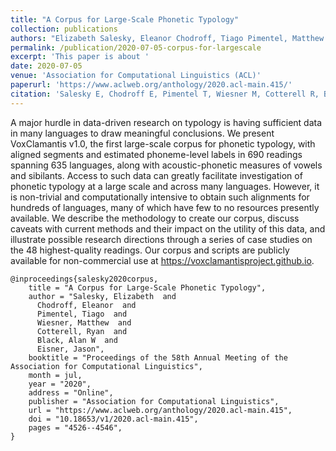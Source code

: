 ```yaml
---
title: "A Corpus for Large-Scale Phonetic Typology"
collection: publications
authors: "Elizabeth Salesky, Eleanor Chodroff, Tiago Pimentel, Matthew Wiesner, Ryan Cotterell, Alan W. Black, and Jason Eisner "
permalink: /publication/2020-07-05-corpus-for-largescale
excerpt: 'This paper is about '
date: 2020-07-05
venue: 'Association for Computational Linguistics (ACL)'
paperurl: 'https://www.aclweb.org/anthology/2020.acl-main.415/'
citation: 'Salesky E, Chodroff E, Pimentel T, Wiesner M, Cotterell R, Black AW, Eisner J. A Corpus for Large-Scale Phonetic Typology. In: Proceedings of the 58th Annual Meeting of the Association for Computational Linguistics, 2020 Jul (pp. 4526-4546).'
---
```


A major hurdle in data-driven research on typology is having sufficient data in many languages to draw meaningful conclusions. We present VoxClamantis v1.0, the first large-scale corpus for phonetic typology, with aligned segments and estimated phoneme-level labels in 690 readings spanning 635 languages, along with acoustic-phonetic measures of vowels and sibilants. Access to such data can greatly facilitate investigation of phonetic typology at a large scale and across many languages. However, it is non-trivial and computationally intensive to obtain such alignments for hundreds of languages, many of which have few to no resources presently available. We describe the methodology to create our corpus, discuss caveats with current methods and their impact on the utility of this data, and illustrate possible research directions through a series of case studies on the 48 highest-quality readings. Our corpus and scripts are publicly available for non-commercial use at https://voxclamantisproject.github.io.

```
@inproceedings{salesky2020corpus,
    title = "A Corpus for Large-Scale Phonetic Typology",
    author = "Salesky, Elizabeth  and
      Chodroff, Eleanor  and
      Pimentel, Tiago  and
      Wiesner, Matthew  and
      Cotterell, Ryan  and
      Black, Alan W  and
      Eisner, Jason",
    booktitle = "Proceedings of the 58th Annual Meeting of the Association for Computational Linguistics",
    month = jul,
    year = "2020",
    address = "Online",
    publisher = "Association for Computational Linguistics",
    url = "https://www.aclweb.org/anthology/2020.acl-main.415",
    doi = "10.18653/v1/2020.acl-main.415",
    pages = "4526--4546",
}
```
